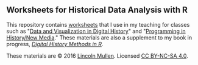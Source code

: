 ## Worksheets for Historical Data Analysis with R

This repository contains [worksheets](http://lincolnmullen.com/projects/worksheets/) that I use in my teaching for classes such as "[Data and Visualization in Digital History](http://lincolnmullen.com/courses/data-dh.2016/)" and "[Programming in History/New Media](http://lincolnmullen.com/courses/clio3.2014/)." These materials are also a supplement to my book in progress, *[Digital History Methods in R](http://lincolnmullen.com/projects/dh-r/)*.

These materials are © 2016 [Lincoln Mullen](http://lincolnmullen.com/). Licensed [CC BY-NC-SA 4.0](http://creativecommons.org/licenses/by-nc-sa/4.0/). 

